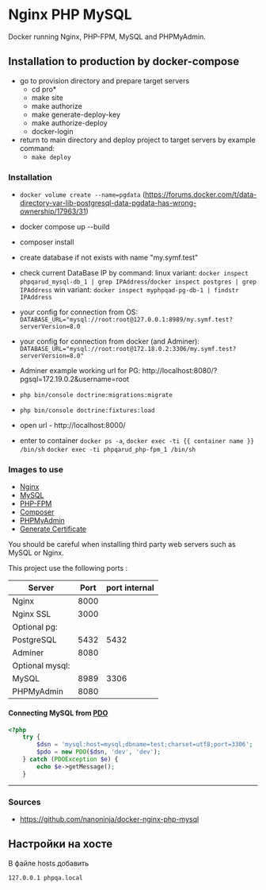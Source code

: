 # Nginx PHP MySQL

Docker running Nginx, PHP-FPM, MySQL and PHPMyAdmin.

## Installation to production by docker-compose
- go to provision directory and prepare target servers
    - cd pro*
    - make site
    - make authorize
    - make generate-deploy-key
    - make authorize-deploy
    - docker-login
- return to main directory and deploy project to target servers by example command:
    - `make deploy`

### Installation
- `docker volume create --name=pgdata` (https://forums.docker.com/t/data-directory-var-lib-postgresql-data-pgdata-has-wrong-ownership/17963/31)
- docker compose up --build
- composer install
- create database if not exists with name "my.symf.test"
- check current DataBase IP by command:
  linux variant: `docker inspect phpqarud_mysql-db_1 | grep IPAddress`/`docker inspect postgres | grep IPAddress`
  win variant: `docker inspect myphpqad-pg-db-1 | findstr IPAddress`
- your config for connection from OS: `DATABASE_URL="mysql://root:root@127.0.0.1:8989/my.symf.test?serverVersion=8.0`
- your config for connection from docker (and Adminer): `DATABASE_URL="mysql://root:root@172.18.0.2:3306/my.symf.test?serverVersion=8.0"`
- Adminer example working url for PG:
  http://localhost:8080/?pgsql=172.19.0.2&username=root
- `php bin/console doctrine:migrations:migrate`
- `php bin/console doctrine:fixtures:load`
- open url - http://localhost:8000/

- enter to container `docker ps -a`,
  `docker exec -ti {{ container name }} /bin/sh`
  `docker exec -ti phpqarud_php-fpm_1 /bin/sh`

### Images to use

* [Nginx](https://hub.docker.com/_/nginx/)
* [MySQL](https://hub.docker.com/_/mysql/)
* [PHP-FPM](https://hub.docker.com/r/nanoninja/php-fpm/)
* [Composer](https://hub.docker.com/_/composer/)
* [PHPMyAdmin](https://hub.docker.com/r/phpmyadmin/phpmyadmin/)
* [Generate Certificate](https://hub.docker.com/r/jacoelho/generate-certificate/)

You should be careful when installing third party web servers such as MySQL or Nginx.

This project use the following ports :

| Server          | Port | port internal |
|-----------------|------|---------------|
| Nginx           | 8000 |               |
| Nginx SSL       | 3000 |               |
| Optional pg:    |      |               |
| PostgreSQL      | 5432 |   5432        |
| Adminer         | 8080 |               |
| Optional mysql: |      |               |
| MySQL           | 8989 |  3306         |
| PHPMyAdmin      | 8080 |               |

#### Connecting MySQL from [PDO](http://php.net/manual/en/book.pdo.php)

```php
<?php
    try {
        $dsn = 'mysql:host=mysql;dbname=test;charset=utf8;port=3306';
        $pdo = new PDO($dsn, 'dev', 'dev');
    } catch (PDOException $e) {
        echo $e->getMessage();
    }
```

___

### Sources

- https://github.com/nanoninja/docker-nginx-php-mysql

## Настройки на хосте
В файле hosts добавить
```
127.0.0.1 phpqa.local
```
